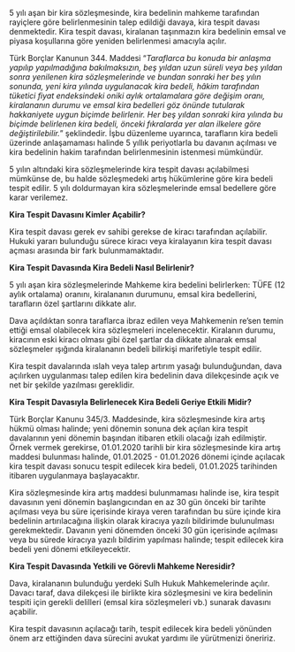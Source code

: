 5 yılı aşan bir kira sözleşmesinde, kira bedelinin mahkeme tarafından rayiçlere göre belirlenmesinin talep edildiği davaya, kira tespit davası denmektedir. Kira tespit davası, kiralanan taşınmazın kira bedelinin emsal ve piyasa koşullarına göre yeniden belirlenmesi amacıyla açılır.

Türk Borçlar Kanunun 344. Maddesi “_Taraflarca bu konuda bir anlaşma yapılıp yapılmadığına bakılmaksızın, beş yıldan uzun süreli veya beş yıldan sonra yenilenen kira sözleşmelerinde ve bundan sonraki her beş yılın sonunda, yeni kira yılında uygulanacak kira bedeli, hâkim tarafından tüketici fiyat endeksindeki oniki aylık ortalamalara göre değişim oranı, kiralananın durumu ve emsal kira bedelleri göz önünde tutularak hakkaniyete uygun biçimde belirlenir. Her beş yıldan sonraki kira yılında bu biçimde belirlenen kira bedeli, önceki fıkralarda yer alan ilkelere göre değiştirilebilir._” şeklindedir. İşbu düzenleme uyarınca, tarafların kira bedeli üzerinde anlaşamaması halinde 5 yıllık periyotlarla bu davanın açılması ve kira bedelinin hakim tarafından belirlenmesinin istenmesi mümkündür.

5 yılın altındaki kira sözleşmelerinde kira tespit davası açılabilmesi mümkünse de, bu halde sözleşmedeki artış hükümlerine göre kira bedeli tespit edilir. 5 yılı doldurmayan kira sözleşmelerinde emsal bedellere göre karar verilemez.

**Kira Tespit Davasını Kimler Açabilir?**

Kira tespit davası gerek ev sahibi gerekse de kiracı tarafından açılabilir. Hukuki yararı bulunduğu sürece kiracı veya kiralayanın kira tespit davası açması arasında bir fark bulunmamaktadır.

**Kira Tespit Davasında Kira Bedeli Nasıl Belirlenir?**

5 yılı aşan kira sözleşmelerinde Mahkeme kira bedelini belirlerken: TÜFE (12 aylık ortalama) oranını, kiralananın durumunu, emsal kira bedellerini, tarafların özel şartlarını dikkate alır.

Dava açıldıktan sonra taraflarca ibraz edilen veya Mahkemenin re’sen temin ettiği emsal olabilecek kira sözleşmeleri incelenecektir. Kiralanın durumu, kiracının eski kiracı olması gibi özel şartlar da dikkate alınarak emsal sözleşmeler ışığında kiralananın bedeli bilirkişi marifetiyle tespit edilir.

Kira tespit davalarında ıslah veya talep artırım yasağı bulunduğundan, dava açılırken uygulanması talep edilen kira bedelinin dava dilekçesinde açık ve net bir şekilde yazılması gereklidir.

**Kira Tespit Davasıyla Belirlenecek Kira Bedeli Geriye Etkili Midir?**

Türk Borçlar Kanunu 345/3. Maddesinde, kira sözleşmesinde kira artış hükmü olması halinde; yeni dönemin sonuna dek açılan kira tespit davalarının yeni dönemin başından itibaren etkili olacağı izah edilmiştir. Örnek vermek gerekirse, 01.01.2020 tarihli bir kira sözleşmesinde kira artış maddesi bulunması halinde, 01.01.2025 - 01.01.2026 dönemi içinde açılacak kira tespit davası sonucu tespit edilecek kira bedeli, 01.01.2025 tarihinden itibaren uygulanmaya başlayacaktır.

Kira sözleşmesinde kira artış maddesi bulunmaması halinde ise, kira tespit davasının yeni dönemin başlangıcından en az 30 gün önceki bir tarihte açılması veya bu süre içerisinde kiraya veren tarafından bu süre içinde kira bedelinin artırılacağına ilişkin olarak kiracıya yazılı bildirimde bulunulması gerekmektedir. Davanın yeni dönemden önceki 30 gün içerisinde açılması veya bu sürede kiracıya yazılı bildirim yapılması halinde; tespit edilecek kira bedeli yeni dönemi etkileyecektir.

**Kira Tespit Davasında Yetkili ve Görevli Mahkeme Neresidir?**

Dava, kiralananın bulunduğu yerdeki Sulh Hukuk Mahkemelerinde açılır. Davacı taraf, dava dilekçesi ile birlikte kira sözleşmesini ve kira bedelinin tespiti için gerekli delilleri (emsal kira sözleşmeleri vb.) sunarak davasını açabilir.

Kira tespit davasının açılacağı tarih, tespit edilecek kira bedeli yönünden önem arz ettiğinden dava sürecini avukat yardımı ile yürütmenizi öneririz.